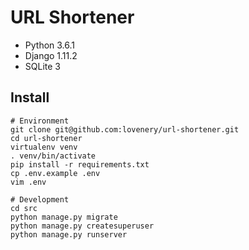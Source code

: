 # URL Shortener

- Python 3.6.1
- Django 1.11.2
- SQLite 3

## Install

```
# Environment
git clone git@github.com:lovenery/url-shortener.git
cd url-shortener
virtualenv venv
. venv/bin/activate
pip install -r requirements.txt
cp .env.example .env
vim .env

# Development
cd src
python manage.py migrate
python manage.py createsuperuser
python manage.py runserver
```